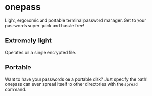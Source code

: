 # onepass
Light, ergonomic and portable terminal password manager.
Get to your passwords super quick and hassle free!

## Extremely light
Operates on a single encrypted file.

## Portable
Want to have your passwords on a portable disk? Just specify the path!
onepass can even spread itself to other directories with the `spread` command. 


